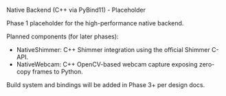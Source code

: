 Native Backend (C++ via PyBind11) - Placeholder

Phase 1 placeholder for the high-performance native backend.

Planned components (for later phases):
- NativeShimmer: C++ Shimmer integration using the official Shimmer C-API.
- NativeWebcam: C++ OpenCV-based webcam capture exposing zero-copy frames to Python.

Build system and bindings will be added in Phase 3+ per design docs.
